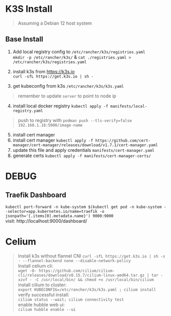 # K3S Install

> Assuming a Debian 12 host system

## Base Install
1) Add local registry config to `/etc/rancher/k3s/registries.yaml`  
`mkdir -p /etc/rancher/k3s/` & `cat ./registries.yaml > /etc/rancher/k3s/registries.yaml`

2) install k3s from https://k3s.io  
`curl -sfL https://get.k3s.io | sh -`

3) get kubeconfig from k3s `/etc/rancher/k3s/k3s.yaml`  
> remember to update `server` to point to node ip

4) install local docker registry `kubectl apply -f manifests/local-registry.yaml`
> push to registry with `podman push --tls-verify=false 192.168.1.18:5000/image-name`

5) install cert manager  
  1) install cert manager `kubectl apply -f https://github.com/cert-manager/cert-manager/releases/download/v1.7.1/cert-manager.yaml`
  2) update this file and apply credentials `manifests/cert-manager.yaml`
  3) generate certs `kubectl apply -f manifests/cert-manager-certs/`


# DEBUG
## Traefik Dashboard
`kubectl port-forward -n kube-system $(kubectl get pod -n kube-system --selector=app.kubernetes.io/name=traefik -o jsonpath='{.items[0].metadata.name}') 9000:9000`  
visit: http://localhost:9000/dashboard/


# Celium
> Install k3s without flannel CNI
`curl -sfL https://get.k3s.io | sh -s - --flannel-backend none --disable-network-policy`  
Install celium cli:  
`wget -O- https://github.com/cilium/cilium-cli/releases/download/v0.15.7/cilium-linux-amd64.tar.gz | tar -xzvf - -C /usr/local/bin/ && chmod +x /usr/local/bin/cilium`  
install cilium to cluster:  
`export KUBECONFIG=/etc/rancher/k3s/k3s.yaml ; cilium install`  
verify successful install:  
`cilium status --wait; cilium connectivity test`  
enable hubble web ui:  
`cilium hubble enable --ui`  

